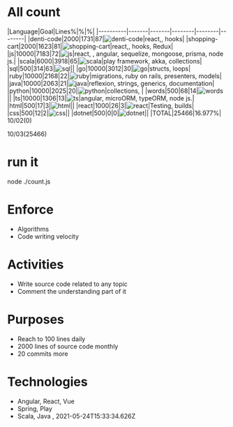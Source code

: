 # All count
|Language|Goal|Lines%|%|%|
|----------|-------|-------|--------|--------|--------|
|denti-code|2000|1731|87|![denti-code](https://raw.githubusercontent.com/kapit4n/l-10000-dev/master/denti-code.png)|react,, hooks|
|shopping-cart|2000|1623|81|![shopping-cart](https://raw.githubusercontent.com/kapit4n/l-10000-dev/master/shopping-cart.png)|react,, hooks, Redux|
|js|10000|7183|72|![js](https://raw.githubusercontent.com/kapit4n/l-10000-dev/master/js.png)|react, , angular, sequelize, mongoose, prisma, node js.|
|scala|6000|3918|65|![scala](https://raw.githubusercontent.com/kapit4n/l-10000-dev/master/scala.png)|play framework, akka, collections|
|sql|500|314|63|![sql](https://raw.githubusercontent.com/kapit4n/l-10000-dev/master/sql.png)||
|go|10000|3012|30|![go](https://raw.githubusercontent.com/kapit4n/l-10000-dev/master/go.png)|structs, loops|
|ruby|10000|2168|22|![ruby](https://raw.githubusercontent.com/kapit4n/l-10000-dev/master/ruby.png)|migrations, ruby on rails, presenters, models|
|java|10000|2063|21|![java](https://raw.githubusercontent.com/kapit4n/l-10000-dev/master/java.png)|reflexion, strings, generics, documentation|
|python|10000|2025|20|![python](https://raw.githubusercontent.com/kapit4n/l-10000-dev/master/python.png)|collections, |
|words|500|68|14|![words](https://raw.githubusercontent.com/kapit4n/l-10000-dev/master/words.png)||
|ts|10000|1306|13|![ts](https://raw.githubusercontent.com/kapit4n/l-10000-dev/master/ts.png)|angular, microORM, typeORM, node js.|
|html|500|17|3|![html](https://raw.githubusercontent.com/kapit4n/l-10000-dev/master/html.png)||
|react|1000|26|3|![react](https://raw.githubusercontent.com/kapit4n/l-10000-dev/master/react.png)|Testing, builds|
|css|500|12|2|![css](https://raw.githubusercontent.com/kapit4n/l-10000-dev/master/css.png)||
|dotnet|500|0|0|![dotnet](https://raw.githubusercontent.com/kapit4n/l-10000-dev/master/dotnet.png)||
|TOTAL|25466|16.977%|
10/02(0)

10/03(25466)


# run it
node ./count.js
    
# Enforce
* Algorithms
* Code writing velocity

# Activities
* Write source code related to any topic
* Comment the understanding part of it
    
# Purposes
* Reach to 100 lines daily
* 2000 lines of source code monthly
* 20 commits more

# Technologies
* Angular, React, Vue
* Spring, Play
* Scala, Java
, 2021-05-24T15:33:34.626Z
